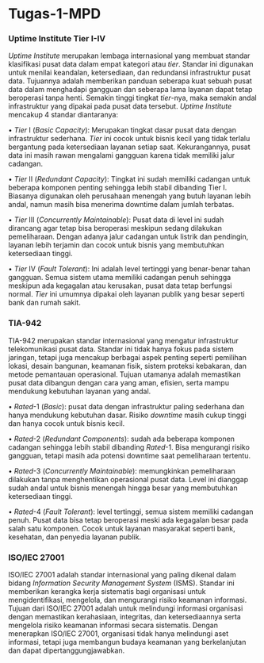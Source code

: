 # Tugas-1-MPD
### Uptime Institute Tier I-IV
_Uptime Institute_ merupakan lembaga internasional yang membuat standar klasifikasi pusat data dalam empat kategori atau _tier_. Standar ini digunakan untuk menilai keandalan, ketersediaan, dan redundansi infrastruktur pusat data. Tujuannya adalah memberikan panduan seberapa kuat sebuah pusat data dalam menghadapi gangguan dan seberapa lama layanan dapat tetap beroperasi tanpa henti. Semakin tinggi tingkat _tier_-nya, maka semakin andal infrastruktur yang dipakai pada pusat data tersebut. _Uptime Institute_ mencakup 4 standar diantaranya:

•	_Tier_ I (_Basic Capacity_): Merupakan tingkat dasar pusat data dengan infrastruktur sederhana. _Tier_ ini cocok untuk bisnis kecil yang tidak terlalu bergantung pada ketersediaan layanan setiap saat. Kekurangannya, pusat data ini masih rawan mengalami gangguan karena tidak memiliki jalur cadangan.

•	_Tier_ II (_Redundant Capacity_): Tingkat ini sudah memiliki cadangan untuk beberapa komponen penting sehingga lebih stabil dibanding Tier I. Biasanya digunakan oleh perusahaan menengah yang butuh layanan lebih andal, namun masih bisa menerima downtime dalam jumlah terbatas.

•	_Tier_ III (_Concurrently Maintainable_): Pusat data di level ini sudah dirancang agar tetap bisa beroperasi meskipun sedang dilakukan pemeliharaan. Dengan adanya jalur cadangan untuk listrik dan pendingin, layanan lebih terjamin dan cocok untuk bisnis yang membutuhkan ketersediaan tinggi.

•	_Tier_ IV (_Fault Tolerant_): Ini adalah level tertinggi yang benar-benar tahan gangguan. Semua sistem utama memiliki cadangan penuh sehingga meskipun ada kegagalan atau kerusakan, pusat data tetap berfungsi normal. _Tier_ ini umumnya dipakai oleh layanan publik yang besar seperti bank dan rumah sakit.


### TIA-942
TIA-942 merupakan standar internasional yang mengatur infrastruktur telekomunikasi pusat data. Standar ini tidak hanya fokus pada sistem jaringan, tetapi juga mencakup berbagai aspek penting seperti pemilihan lokasi, desain bangunan, keamanan fisik, sistem proteksi kebakaran, dan metode pemantauan operasional. Tujuan utamanya adalah memastikan pusat data dibangun dengan cara yang aman, efisien, serta mampu mendukung kebutuhan layanan yang andal.

•	_Rated_-1 (_Basic_): pusat data dengan infrastruktur paling sederhana dan hanya mendukung kebutuhan dasar. Risiko _downtime_ masih cukup tinggi dan hanya cocok untuk bisnis kecil.

•	_Rated_-2 (_Redundant Components_): sudah ada beberapa komponen cadangan sehingga lebih stabil dibanding _Rated_-1. Bisa mengurangi risiko gangguan, tetapi masih ada potensi downtime saat pemeliharaan tertentu.

•	_Rated_-3 (_Concurrently Maintainable_): memungkinkan pemeliharaan dilakukan tanpa menghentikan operasional pusat data. Level ini dianggap sudah andal untuk bisnis menengah hingga besar yang membutuhkan ketersediaan tinggi.

•	_Rated_-4 (_Fault Tolerant_): level tertinggi, semua sistem memiliki cadangan penuh. Pusat data bisa tetap beroperasi meski ada kegagalan besar pada salah satu komponen. Cocok untuk layanan masyarakat seperti bank, kesehatan, dan penyedia layanan publik.

### ISO/IEC 27001
ISO/IEC 27001 adalah standar internasional yang paling dikenal dalam bidang _Information Security Management System_ (ISMS). Standar ini memberikan kerangka kerja sistematis bagi organisasi untuk mengidentifikasi, mengelola, dan mengurangi risiko keamanan informasi. Tujuan dari ISO/IEC 27001 adalah untuk melindungi informasi organisasi dengan memastikan kerahasiaan, integritas, dan ketersediaannya serta mengelola risiko keamanan informasi secara sistematis. Dengan menerapkan ISO/IEC 27001, organisasi tidak hanya melindungi aset informasi, tetapi juga membangun budaya keamanan yang berkelanjutan dan dapat dipertanggungjawabkan.
